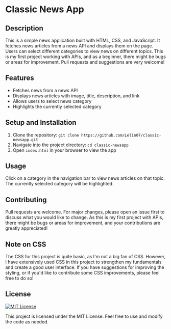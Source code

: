 # Classic News App

## Description

This is a simple news application built with HTML, CSS, and JavaScript. It fetches news articles from a news API and displays them on the page. Users can select different categories to view news on different topics. This is my first project working with APIs, and as a beginner, there might be bugs or areas for improvement. Pull requests and suggestions are very welcome!

## Features

- Fetches news from a news API
- Displays news articles with image, title, description, and link
- Allows users to select news category
- Highlights the currently selected category

## Setup and Installation

1. Clone the repository: `git clone https://github.com/Lelin07/classic-newsapp.git`
2. Navigate into the project directory: `cd classic-newsapp`
3. Open `index.html` in your browser to view the app

## Usage

Click on a category in the navigation bar to view news articles on that topic. The currently selected category will be highlighted.

## Contributing

Pull requests are welcome. For major changes, please open an issue first to discuss what you would like to change. As this is my first project with APIs, there might be bugs or areas for improvement, and your contributions are greatly appreciated!

## Note on CSS

The CSS for this project is quite basic, as I'm not a big fan of CSS. However, I have extensively used CSS in this project to strengthen my fundamentals and create a good user interface. If you have suggestions for improving the styling, or if you'd like to contribute some CSS improvements, please feel free to do so!

## License

[![MIT License](https://img.shields.io/badge/License-MIT-blue.svg)](https://opensource.org/licenses/MIT)

This project is licensed under the MIT License. Feel free to use and modify the code as needed.
